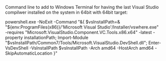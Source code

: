 
Command line to add to Windows Terminal for having the last Visual Studio compilwer installed on the system in 64bit with 64bit target:

powershell.exe -NoExit -Command "&{ $vsInstallPath=& "${env:ProgramFiles(x86)}/'Microsoft Visual Studio'/Installer/vswhere.exe" -requires "Microsoft.VisualStudio.Component.VC.Tools.x86.x64" -latest -property installationPath; Import-Module "$vsInstallPath/Common7/Tools/Microsoft.VisualStudio.DevShell.dll"; Enter-VsDevShell -VsInstallPath $vsInstallPath -Arch amd64 -HostArch amd64  -SkipAutomaticLocation }"

